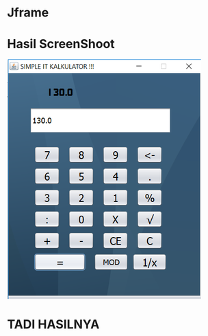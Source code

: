 # Jframe
# Hasil ScreenShoot 
![Alt text](https://github.com/AhmadDwiyan/Jframe/blob/master/Screenshot_90.png?raw=true)
# TADI HASILNYA
